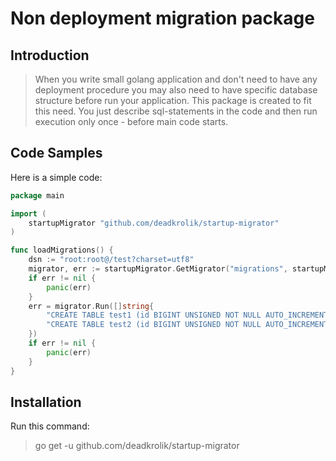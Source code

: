 # Non deployment migration package

## Introduction

> When you write small golang application and don't need to have any deployment procedure you may also need to have specific database structure before run your application. This package is created to fit this need. You just describe sql-statements in the code and then run execution only once - before main code starts.

## Code Samples

Here is a simple code:

```go
package main

import (
	startupMigrator "github.com/deadkrolik/startup-migrator"
)

func loadMigrations() {
	dsn := "root:root@/test?charset=utf8"
	migrator, err := startupMigrator.GetMigrator("migrations", startupMigrator.GetEngineMysql(dsn))
	if err != nil {
		panic(err)
	}
	err = migrator.Run([]string{
		"CREATE TABLE test1 (id BIGINT UNSIGNED NOT NULL AUTO_INCREMENT PRIMARY KEY)",
		"CREATE TABLE test2 (id BIGINT UNSIGNED NOT NULL AUTO_INCREMENT PRIMARY KEY)",
	})
	if err != nil {
		panic(err)
	}
}
```

## Installation

Run this command:
> go get -u github.com/deadkrolik/startup-migrator
